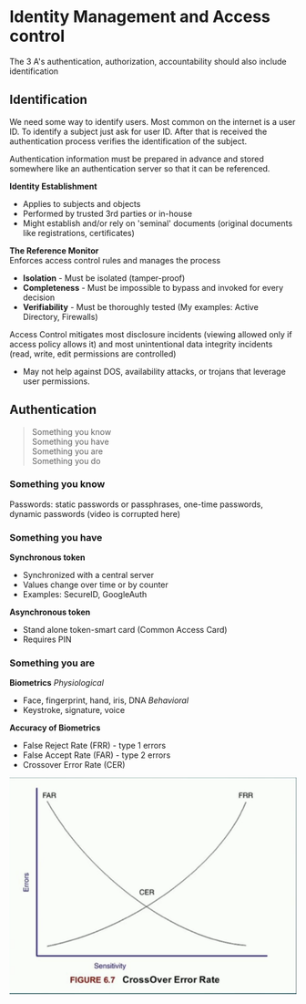 # Identity Management and Access control


The 3 A's authentication, authorization, accountability should also include identification

## Identification

We need some way to identify users. Most common on the internet is a user ID. To identify a subject just ask for user ID. After that is received the authentication process verifies the identification of the subject.

Authentication information must be prepared in advance and stored somewhere like an authentication server so that it can be referenced.

**Identity Establishment**
 - Applies to subjects and objects
 - Performed by trusted 3rd parties or in-house
 - Might establish and/or rely on 'seminal' documents (original documents like registrations, certificates)

 **The Reference Monitor**  
  Enforces access control rules and manages the process
  - **Isolation** - Must be isolated (tamper-proof)
  - **Completeness** - Must be impossible to bypass and invoked for every decision
  - **Verifiability** - Must be thoroughly tested
  (My examples: Active Directory, Firewalls)

  Access Control mitigates most disclosure incidents (viewing allowed only if access policy allows it) and most unintentional data integrity incidents (read, write, edit permissions are controlled)

   - May not help against DOS, availability attacks, or trojans that leverage user permissions.

## Authentication

>Something you know<br>
Something you have<br>
Something you are<br>
Something you do

### Something you know

Passwords: static passwords or passphrases, one-time passwords, dynamic passwords
 (video is corrupted here)

### Something you have

**Synchronous token**
 - Synchronized with a central server
 - Values change over time or by counter
 - Examples: SecureID, GoogleAuth

**Asynchronous token**
 - Stand alone token-smart card (Common Access Card)
 - Requires PIN

### Something you are

**Biometrics**
*Physiological*
- Face, fingerprint, hand, iris, DNA
*Behavioral*
- Keystroke, signature, voice

**Accuracy of Biometrics**
- False Reject Rate (FRR) - type 1 errors
- False Accept Rate (FAR) - type 2 errors
- Crossover Error Rate (CER)

![Biometric Error Rate](/res/BiometricAccuracy.png)
